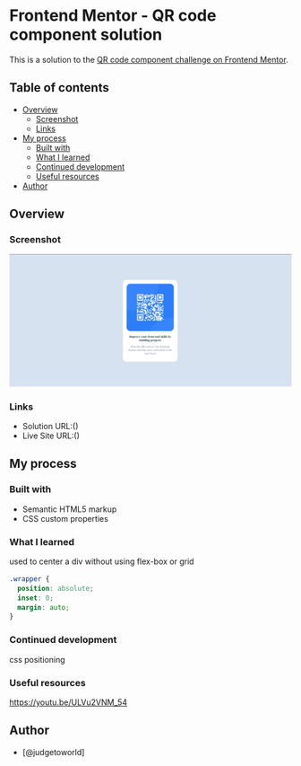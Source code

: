 # Frontend Mentor - QR code component solution

This is a solution to the [QR code component challenge on Frontend Mentor](https://www.frontendmentor.io/challenges/qr-code-component-iux_sIO_H).

## Table of contents

- [Overview](#overview)
  - [Screenshot](#screenshot)
  - [Links](#links)
- [My process](#my-process)
  - [Built with](#built-with)
  - [What I learned](#what-i-learned)
  - [Continued development](#continued-development)
  - [Useful resources](#useful-resources)
- [Author](#author)

## Overview

### Screenshot

![](images/Screenshot.png)

### Links

- Solution URL:()
- Live Site URL:()

## My process

### Built with

- Semantic HTML5 markup
- CSS custom properties

### What I learned

used to center a div without using flex-box or grid

```css
.wrapper {
  position: absolute;
  inset: 0;
  margin: auto;
}
```

### Continued development

css positioning

### Useful resources

https://youtu.be/ULVu2VNM_54

## Author

- [@judgetoworld]
